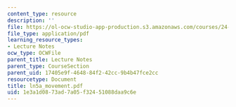 ```yaml
---
content_type: resource
description: ''
file: https://ol-ocw-studio-app-production.s3.amazonaws.com/courses/24-951-introduction-to-syntax-fall-2003/1e3a1d0873ad7a05f32451088daa9c6e_ln5a_movement.pdf
file_type: application/pdf
learning_resource_types:
- Lecture Notes
ocw_type: OCWFile
parent_title: Lecture Notes
parent_type: CourseSection
parent_uid: 17405e9f-4648-84f2-42cc-9b4b47fce2cc
resourcetype: Document
title: ln5a_movement.pdf
uid: 1e3a1d08-73ad-7a05-f324-51088daa9c6e
---
```

